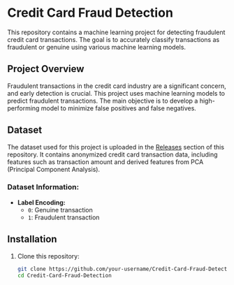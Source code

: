# Credit Card Fraud Detection

This repository contains a machine learning project for detecting fraudulent credit card transactions. The goal is to accurately classify transactions as fraudulent or genuine using various machine learning models.



## Project Overview
Fraudulent transactions in the credit card industry are a significant concern, and early detection is crucial. This project uses machine learning models to predict fraudulent transactions. The main objective is to develop a high-performing model to minimize false positives and false negatives.

## Dataset
The dataset used for this project is uploaded in the [Releases](https://github.com/FaisalAhmed21/Credit-Card-Fraud-Detection/releases) section of this repository. It contains anonymized credit card transaction data, including features such as transaction amount and derived features from PCA (Principal Component Analysis).

### Dataset Information:
- **Label Encoding:** 
  - `0`: Genuine transaction
  - `1`: Fraudulent transaction


## Installation
1. Clone this repository:
   ```bash
   git clone https://github.com/your-username/Credit-Card-Fraud-Detection.git
   cd Credit-Card-Fraud-Detection

